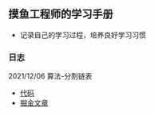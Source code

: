 ## 摸鱼工程师的学习手册
 - 记录自己的学习过程，培养良好学习习惯


### 日志
2021/12/06 算法-分割链表
  - [代码](https://github.com/alienRidingCat/Study-code/blob/main/%E7%AE%97%E6%B3%95/001/001.js)
  - [掘金文章](https://juejin.cn/post/7038631690540957733)